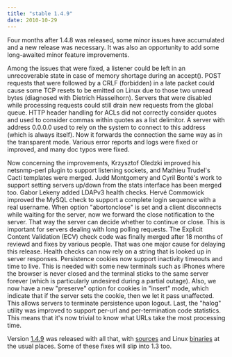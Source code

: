 ```yaml
---
title: "stable 1.4.9"
date: 2010-10-29
---
```


Four months after 1.4.8 was released, some minor issues have accumulated and a new release was necessary. It was also an opportunity to add some long-awaited minor feature improvements.

Among the issues that were fixed, a listener could be left in an unrecoverable state in case of memory shortage during an accept(). POST requests that were followed by a CRLF (forbidden) in a late packet could cause some TCP resets to be emitted on Linux due to those two unread bytes (diagnosed with Dietrich Hasselhorn). Servers that were disabled while processing requests could still drain new requests from the global queue. HTTP header handling for ACLs did not correctly consider quotes and used to consider commas within quotes as a list delimitor. A server with address 0.0.0.0 used to rely on the system to connect to this address (which is always itself). Now it forwards the connection the same way as in the transparent mode. Various error reports and logs were fixed or improved, and many doc typos were fixed.

Now concerning the improvements, Krzysztof Oledzki improved his netsnmp-perl plugin to support listening sockets, and Mathieu Trudel's Cacti templates were merged. Judd Montgomery and Cyril Bonté's work to support setting servers up/down from the stats interface has been merged too. Gabor Lekeny added LDAPv3 health checks. Hervé Commowick improved the MySQL check to support a complete login sequence with a real username. When option "abortonclose" is set and a client disconnects while waiting for the server, now we forward the close notification to the server. That way the server can decide whether to continue or close. This is important for servers dealing with long polling requests. The Explicit Content Validation (ECV) check code was finally merged after 18 months of reviewd and fixes by various people. That was one major cause for delaying this release. Health checks can now rely on a string that is looked up in server responses. Persistence cookies now support inactivity timeouts and time to live. This is needed with some new terminals such as iPhones where the browser is never closed and the terminal sticks to the same server forever (which is particularly undesired during a partial outage). Also, we now have a new "preserve" option for cookies in "insert" mode, which indicate that if the server sets the cookie, then we let it pass unaffected. This allows servers to terminate persistence upon logout. Last, the "halog" utility was improved to support per-url and per-termination code statistics. This means that it's now trivial to know what URLs take the most processing time.

Version [1.4.9](/download/1.4/src/CHANGELOG) was released with all that, with [sources](/download/1.4/src/) and Linux [binaries](/download/1.4/bin/) at the usual places. Some of these fixes will slip into 1.3 too.
